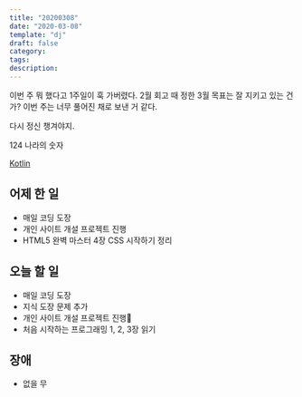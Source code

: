 ```yaml
---
title: "20200308"
date: "2020-03-08"
template: "dj"
draft: false
category:
tags:
description:
---
```


이번 주 뭐 했다고 1주일이 훅 가버렸다.
2월 회고 때 정한 3월 목표는 잘 지키고 있는 건가?
이번 주는 너무 풀어진 채로 보낸 거 같다.

다시 정신 챙겨야지.

124 나라의 숫자

[Kotlin](http://bit.ly/2PYqfYB)

## 어제 한 일

* 매일 코딩 도장
* 개인 사이트 개설 프로젝트 진행
* HTML5 완벽 마스터 4장 CSS 시작하기 정리

## 오늘 할 일

* 매일 코딩 도장
* 지식 도장 문제 추가
* 개인 사이트 개설 프로젝트 진행
* 처음 시작하는 프로그래밍 1, 2, 3장 읽기

## 장애

* 없을 무
